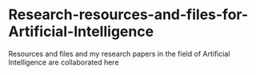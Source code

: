 # Research-resources-and-files-for-Artificial-Intelligence
Resources and files and my research papers in the field of Artificial Intelligence are collaborated here
